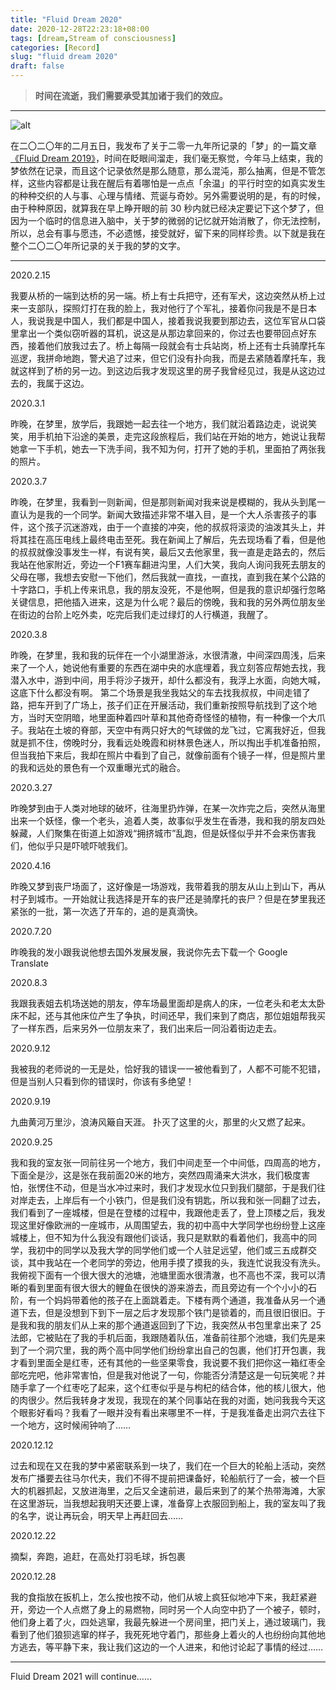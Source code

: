 ```yaml
---
title: "Fluid Dream 2020"
date: 2020-12-28T22:23:18+08:00
tags: [dream,Stream of consciousness]
categories: [Record]
slug: "fluid dream 2020"
draft: false
---
```


> **时间在流逝，我们需要承受其加诸于我们的效应。**

<!--more-->

---

![alt](https://dawnblog-1300625500.cos.ap-guangzhou.myqcloud.com/images/20210108152319.jpeg "双十二的 Flag 实现了")

在二〇二〇年的二月五日，我发布了关于二零一九年所记录的「梦」的一篇文章[《Fluid Dream 2019》](https://dawner.top/posts/fluid-dream-2019/)，时间在眨眼间溜走，我们毫无察觉，今年马上结束，我的梦依然在记录，而且这个记录依然是那么随意，那么混沌，那么抽离，但是不管怎样，这些内容都是让我在醒后有着哪怕是一点点「余温」的平行时空的如真实发生的种种交织的人与事、心理与情绪、荒诞与奇妙。另外需要说明的是，有的时候，由于种种原因，就算我在早上睁开眼的前 30 秒内就已经决定要记下这个梦了，但因为一个临时的信息进入脑中，关于梦的微弱的记忆就开始消散了，你无法控制，所以，总会有事与愿违，不必遗憾，接受就好，留下来的同样珍贵。以下就是我在整个二〇二〇年所记录的关于我的梦的文字。

---

2020.2.15

我要从桥的一端到达桥的另一端。桥上有士兵把守，还有军犬，这边突然从桥上过来一支部队，探照灯打在我的脸上，我对他行了个军礼，接着你问我是不是日本人，我说我是中国人，我们都是中国人，接着我说我要到那边去，这位军官从口袋里拿出一个类似窃听器的耳机，说这是从那边拿回来的，你过去也要带回点好东西，接着他们放我过去了。桥上每隔一段就会有士兵站岗，桥上还有士兵骑摩托车巡逻，我拼命地跑，警犬追了过来，但它们没有扑向我，而是去紧随着摩托车，我就这样到了桥的另一边。到这边后我才发现这里的房子我曾经见过，我是从这边过去的，我属于这边。 

2020.3.1

昨晚，在梦里，放学后，我跟她一起去往一个地方，我们就沿着路边走，说说笑笑，用手机拍下沿途的美景，走完这段旅程后，我们站在开始的地方，她说让我帮她拿一下手机，她去一下洗手间，我不知为何，打开了她的手机，里面拍了两张我的照片。

2020.3.7

昨晚，在梦里，我看到一则新闻，但是那则新闻对我来说是模糊的，我从头到尾一直认为是我的一个同学。新闻大致描述非常不堪入目，是一个大人杀害孩子的事件，这个孩子沉迷游戏，由于一个直接的冲突，他的叔叔将滚烫的油泼其头上，并将其挂在高压电线上最终电击至死。我在新闻上了解后，先去现场看了看，但是他的叔叔就像没事发生一样，有说有笑，最后又去他家里，我一直是走路去的，然后我站在他家附近，旁边一个F1赛车翻进沟里，人们大笑，我向人询问我死去朋友的父母在哪，我想去安慰一下他们，然后我就一直找，一直找，直到我在某个公路的十字路口，手机上传来讯息，我的朋友没死，不是他啊，但是我的意识却强行忽略关键信息，把他插入进来，这是为什么呢？最后的傍晚，我和我的另外两位朋友坐在街边的台阶上吃外卖，吃完后我们走过绿灯的人行横道，我醒了。

2020.3.8

昨晚，在梦里，我和我的玩伴在一个小湖里游泳，水很清澈，中间深四周浅，后来来了一个人，她说他有重要的东西在湖中央的水底埋着，我立刻答应帮她去找，我潜入水中，游到中间，用手将沙子拨开，却什么都没有，我浮上水面，向她大喊，这底下什么都没有啊。
第二个场景是我坐我姑父的车去找我叔叔，中间走错了路，把车开到了广场上，孩子们正在开展活动，我们重新按照导航找到了这个地方，当时天空阴暗，地里面种着四叶草和其他奇奇怪怪的植物，有一种像一个大爪子。我站在土坡的脊部，天空中有两只好大的气球做的龙飞过，它离我好近，但我就是抓不住，傍晚时分，我看远处晚霞和树林景色迷人，所以掏出手机准备拍照，但当我拍下来后，我却在照片中看到了自己，就像前面有个镜子一样，但是照片里的我和远处的景色有一个双重曝光式的融合。

2020.3.27

昨晚梦到由于人类对地球的破坏，往海里扔炸弹，在某一次炸完之后，突然从海里出来一个妖怪，像一个老头，追着人类，故事似乎发生在香港，我和我的朋友四处躲藏，人们聚集在街道上如游戏“拥挤城市”乱跑，但是妖怪似乎并不会来伤害我们，他似乎只是吓唬吓唬我们。

2020.4.16

昨晚又梦到丧尸场面了，这好像是一场游戏，我带着我的朋友从山上到山下，再从村子到城市。一开始就让我选择是开车的丧尸还是骑摩托的丧尸？但是在梦里我还紧张的一批，第一次选了开车的，追的是真滴快。

2020.7.20

昨晚我的发小跟我说他想去国外发展发展，我说你先去下载一个 Google Translate

2020.8.3

我跟我表姐去机场送她的朋友，停车场最里面却是病人的床，一位老头和老太太卧床不起，还与其他床位产生了争执，时间还早，我们来到了商店，那位姐姐帮我买了一样东西，后来另外一位朋友来了，我们出来后一同沿着街边走去。

2020.9.12

我被我的老师说的一无是处，恰好我的错误一一被他看到了，人都不可能不犯错，但是当别人只看到你的错误时，你该有多绝望！

2020.9.19

九曲黄河万里沙，浪涛风簸自天涯。
扑灭了这里的火，那里的火又燃了起来。

2020.9.25

我和我的室友张一同前往另一个地方，我们中间走至一个中间低，四周高的地方，下面全是沙，这是张在我前面20米的地方，突然四周涌来大洪水，我们极度害怕，张愣住不动，但是当水冲过来时，我们才发现水位只到我们腿部，于是我们往对岸走去，上岸后有一个小铁门，但是我们没有钥匙，所以我和张一同翻了过去，我们看到了一座城楼，但是在登楼的过程中，我跟他走丢了，登上顶楼之后，我发现这里好像欧洲的一座城市，从周围望去，我的初中高中大学同学也纷纷登上这座城楼上，但不知为什么我没有跟他们谈话，我只是默默的看着他们，我高中的同学，我初中的同学以及我大学的同学他们或一个人驻足远望，他们或三五成群交谈，其中我站在一个老同学的旁边，他用手摸了摸我的头，我连忙说我没有洗头。我俯视下面有一个很大很大的池塘，池塘里面水很清澈，也不高也不深，我可以清晰的看到里面有很大很大的鲤鱼在很快的游来游去，而且旁边有一个个小小的石阶，有一个妈妈带着他的孩子在上面跳着走。下楼有两个通道，我准备从另一个通道下去，但是没想到下到下一层之后才发现那个铁门是锁着的，而且很旧很旧。于是我和我的朋友们从上来的那个通道返回到了下边，我突然从书包里拿出来了 25 法郎，它被贴在了我的手机后面，我跟随着队伍，准备前往那个池塘，我们先是来到了一个洞穴里，我的两个高中同学他们纷纷拿出自己的包裹，他们打开包裹，我才看到里面全是红枣，还有其他的一些坚果零食，我说要不我们把你这一箱红枣全部吃完吧，他非常害怕，但是我对他说了一句，你能否分清楚这是一句玩笑呢？并随手拿了一个红枣吃了起来，这个红枣似乎是与枸杞的结合体，他的核儿很大，他的肉很少。然后我转身才发现，我现在的某个同事站在我的对面，她问我我今天这个眼影好看吗？我看了一眼并没有看出来哪里不一样，于是我准备走出洞穴去往下一个地方，这时候闹钟响了……

2020.12.12

过去和现在又在我的梦中紧密联系到一块了，我们在一个巨大的轮船上活动，突然发布广播要去往马尔代夫，我们不得不提前把课备好，轮船航行了一会，被一个巨大的机器抓起，又放进海里，之后又全速前进，最后来到了的某个热带海滩，大家在这里游玩，当我想起我明天还要上课，准备穿上衣服回到船上，我的室友叫了我的名字，说让再玩会，明天早上再赶回去……

2020.12.22

摘梨，奔跑，追赶，在高处打羽毛球，拆包裹

2020.12.28

我的食指放在扳机上，怎么按也按不动，他们从坡上疯狂似地冲下来，我赶紧避开，旁边一个人点燃了身上的易燃物，同时另一个人向空中扔了一个被子，顿时，他们身上着了火，四处逃窜，我最先躲进一个房间里，把门关上，通过玻璃门，我看到了他们狼狈逃窜的样子，我死死地守着门，那些身上着火的人也纷纷向其他地方逃去，等平静下来，我让我们这边的一个人进来，和他讨论起了事情的经过……

---

Fluid Dream 2021 will continue……